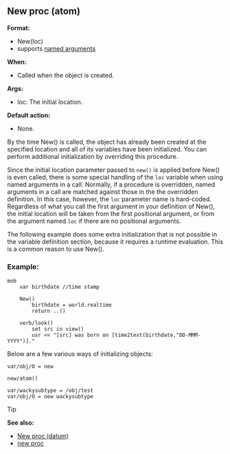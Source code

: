 ## New proc (atom)


**Format:**
+   New(loc)
+   supports [named arguments](/ref/proc/arguments/named.md)

**When:**
+   Called when the object is created.

**Args:**
+   loc: The initial location.

**Default action:**
+   None.


By the time New() is called, the object has already been
created at the specified location and all of its variables have been
initialized. You can perform additional initialization by overriding
this procedure. 

Since the initial location parameter passed to
`new()` is applied before New() is even called, there is some special
handling of the `loc` variable when using named arguments in
a call. Normally, if a procedure is overridden, named arguments in a
call are matched against those in the the overridden definition. In this
case, however, the `loc` parameter name is hard-coded.
Regardless of what you call the first argument in your definition of
New(), the initial location will be taken from the first positional
argument, or from the argument named `loc` if there are no
positional arguments. 

The following example does some extra
initialization that is not possible in the variable definition section,
because it requires a runtime evaluation. This is a common reason to use
New().
### Example:

```dm
mob
	var birthdate //time stamp
	
	New()
		birthdate = world.realtime
		return ..()
	
	verb/look()
		set src in view()
		usr << "[src] was born on [time2text(birthdate,"DD-MMM-YYYY")]."

```

Below are a few various ways of initializing objects:
```dm
var/obj/O = new
```
```dm
new/atom()
```
```dm
var/wackysubtype = /obj/test
var/obj/O = new wackysubtype
```

> [!TIP] 
> **See also:**
> +   [New proc (datum)](/ref/datum/proc/New.md) 
> +   [new proc](/ref/proc/new.md) 